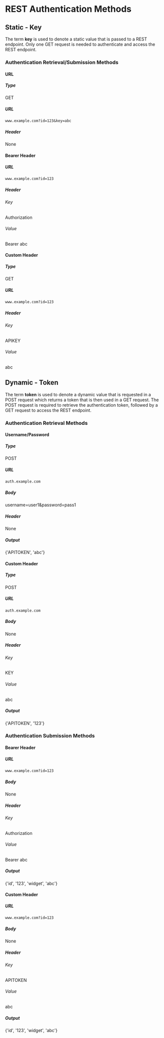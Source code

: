 # REST Authentication Methods


## Static - Key

The term **key** is used to denote a static value that is passed to a REST endpoint. Only one GET request is needed to authenticate and access the REST endpoint.


### Authentication Retrieval/Submission Methods


#### URL


##### Type

GET


##### URL

`www.example.com?id=123&key=abc`


##### Header

None


#### Bearer Header


##### URL

`www.example.com?id=123`


##### Header


###### Key

Authorization


###### Value

Bearer abc


#### Custom Header


##### Type

GET


##### URL

`www.example.com?id=123`


##### Header


###### Key

APIKEY


###### Value

abc


## Dynamic - Token

The term **token** is used to denote a dynamic value that is requested in a POST request which returns a token that is then used in a GET request. The POST request is required to retrieve the authentication token, followed by a GET request to access the REST endpoint.


### Authentication Retrieval Methods


#### Username/Password


##### Type

POST


##### URL

`auth.example.com`


##### Body

username=user1&password=pass1


##### Header

None


##### Output

{'APITOKEN', 'abc'}


#### Custom Header


##### Type

POST


##### URL

`auth.example.com`


##### Body

None


##### Header


###### Key

KEY


###### Value

abc


##### Output

{'APITOKEN', '123'}


### Authentication Submission Methods


#### Bearer Header


##### URL

`www.example.com?id=123`


##### Body

None


##### Header


###### Key

Authorization


###### Value

Bearer abc


##### Output

{'id', '123', 'widget', 'abc'}


#### Custom Header


##### URL

`www.example.com?id=123`


##### Body

None


##### Header


###### Key

APITOKEN


###### Value

abc


##### Output

{'id', '123', 'widget', 'abc'}
